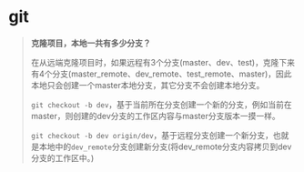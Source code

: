 # git

> **克隆项目，本地一共有多少分支？**
>
> 在从远端克隆项目时，如果远程有3个分支(master、dev、test)，克隆下来有4个分支(master_remote、dev_remote、test_remote、master)，因此本地只会创建一个master本地分支，其它分支不会创建本地分支。
>
> `git checkout -b dev`，基于当前所在分支创建一个新的分支，例如当前在master，则创建的dev分支的工作区内容与master分支版本一摸一样。
>
> `git checkout -b dev origin/dev`，基于远程分支创建一个新分支，也就是本地中的`dev_remote`分支创建新分支(将dev_remote分支内容拷贝到dev分支的工作区中。)